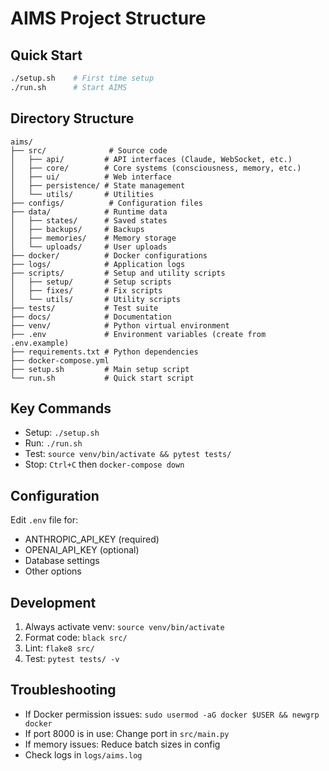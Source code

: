 # AIMS Project Structure

## Quick Start
```bash
./setup.sh    # First time setup
./run.sh      # Start AIMS
```

## Directory Structure
```
aims/
├── src/              # Source code
│   ├── api/         # API interfaces (Claude, WebSocket, etc.)
│   ├── core/        # Core systems (consciousness, memory, etc.)
│   ├── ui/          # Web interface
│   ├── persistence/ # State management
│   └── utils/       # Utilities
├── configs/          # Configuration files
├── data/            # Runtime data
│   ├── states/      # Saved states
│   ├── backups/     # Backups
│   ├── memories/    # Memory storage
│   └── uploads/     # User uploads
├── docker/          # Docker configurations
├── logs/            # Application logs
├── scripts/         # Setup and utility scripts
│   ├── setup/       # Setup scripts
│   ├── fixes/       # Fix scripts
│   └── utils/       # Utility scripts
├── tests/           # Test suite
├── docs/            # Documentation
├── venv/            # Python virtual environment
├── .env             # Environment variables (create from .env.example)
├── requirements.txt # Python dependencies
├── docker-compose.yml
├── setup.sh         # Main setup script
└── run.sh           # Quick start script
```

## Key Commands
- Setup: `./setup.sh`
- Run: `./run.sh`
- Test: `source venv/bin/activate && pytest tests/`
- Stop: `Ctrl+C` then `docker-compose down`

## Configuration
Edit `.env` file for:
- ANTHROPIC_API_KEY (required)
- OPENAI_API_KEY (optional)
- Database settings
- Other options

## Development
1. Always activate venv: `source venv/bin/activate`
2. Format code: `black src/`
3. Lint: `flake8 src/`
4. Test: `pytest tests/ -v`

## Troubleshooting
- If Docker permission issues: `sudo usermod -aG docker $USER && newgrp docker`
- If port 8000 is in use: Change port in `src/main.py`
- If memory issues: Reduce batch sizes in config
- Check logs in `logs/aims.log`
